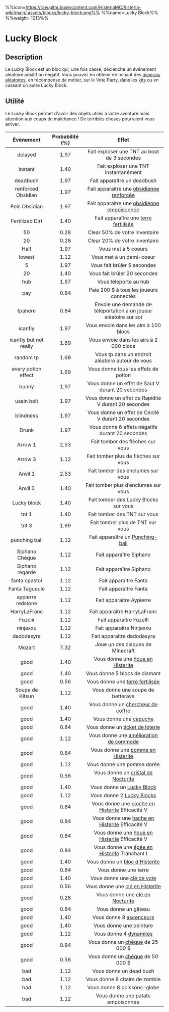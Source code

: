%%icon=https://raw.githubusercontent.com/HisteriaMC/histeria-wiki/main/.assets/blocks/lucky-block.png%%
%%name=Lucky Block%%
%%weight=1013%%

# Lucky Block

## Description 
Le Lucky Block est un bloc qui, une fois cassé, déclenche un événement aléatoire positif ou négatif. Vous pouvez en obtenir en minant des [minerais aléatoires](https://histeria.fr/wiki/blocs/random-ore), en récompense de métier, sur le Vote Party, dans les [kits](https://histeria.fr/wiki/récompenses/kits) ou en cassant un autre Lucky Block.

## Utilité
Le Lucky Block permet d'avoir des objets utiles à votre aventure mais attention aux coups de malchance ! De terribles choses pourraient vous arriver.

| Évènement | Probabilité (%) |                                                           Effet                                                            |
|:-----:|:---------------:|:------------------------------------------------------------------------------------------------------------------------------:|
| delayed |1.97|                                        Fait exploser une TNT au bout de 3 secondes                                                        |
| instant |1.40|                                            Fait exploser une TNT instantanément                                                           |
| deadbuch |1.97|                                                Fait apparaître un deadbush                                                               |
| renforced Obsidian |1.97|              Fait apparaître une [obsidienne renforcée](https://histeria.fr/wiki/blocs/reinforced-obsidian)                   |
| Pois Obsidian |1.97|            Fait apparaître une [obsidienne empoisonnée](https://histeria.fr/wiki/blocs/poison-obsidian)                      |
| Fertilized Dirt |1.40|                  Fait apparaître une [terre fertilisée](https://histeria.fr/wiki/blocs/fertilized-dirt)                          |
| 50 |0.28|                                               Clear 50% de votre inventaire                                                                    |
| 20 |0.28|                                               Clear 20% de votre inventaire                                                                    |
| Half |1.97|                                                    Vous met à 5 coeurs                                                                       |
| lowest |1.12|                                                  Vous met à un demi-coeur                                                                  |
| 5 |1.97|                                                Vous fait brûler 5 secondes                                                                      |
| 20 |1.40|                                                Vous fait brûler 20 secondes                                                                    |
| hub |1.97|                                                   Vous téléporte au hub                                                                       |
| pay |0.84|                                         Paie 200 $ à tous les joueurs connectés                                                             |
| tpahere |0.84|                             Envoie une demande de téléportation à un joueur aléatoire sur soi                                             |
| icanfly |1.97|                                           Vous envoie dans les airs à 100 blocs                                                          |
| icanfly but not really|1.69|                                          Vous envoie dans les airs à 2 000 blocs                                            |
| random tp |1.69|                                      Vous tp dans un endroit aléatoire autour de vous                                                   |
| every potion effect |1.69|                                            Vous donne tous les effets de potion                                               |
| bunny |1.97|                                      Vous donne un effet de Saut V durant 20 secondes                                                       |
| usain bolt |1.97|                                     Vous donne un effet de Rapidité V durant 20 secondes                                                  |
| blindness |1.97|                                   Vous donne un effet de Cécité V durant 20 secondes                                                 |
| Drunk |1.97|                                      Vous donne 6 effets négatifs durant 20 secondes                                                        |
| Arrow 1 |2.53|                                              Fait tomber des flèches sur vous                                                             |
| Arrow 3 |1.12|                                            Fait tomber plus de flèches sur vous                                                           |
| Anvil 1 |2.53|                                             Fait tomber des enclumes sur vous                                                             |
| Anvil 3 |1.40|                                            Fait tomber plus d’enclumes sur vous                                                           |
| Lucky block |1.40|                  Fait tomber des Lucky Blocks sur vous                             |
| tnt 1 |1.40|                                                Fait tomber des TNT sur vous                                                                 |
| tnt 3 |1.69|                                              Fait tomber plus de TNT sur vous                                                               |
| punching ball |1.12|                     Fait apparaître un [Punching-ball](https://histeria.fr/wiki/objets/punching-ball)                               |
| Siphano Chèque |1.12|                                                  Fait apparaître Siphano                                                           |
| Siphano regarde |1.12|                                                  Fait apparaître Siphano                                                          |
| fanta cpastoi |1.12|                                                   Fait apparaître Fanta                                                             |
| Fanta Tagueule |1.12|                                                   Fait apparaître Fanta                                                            |
| aypierre redstone |1.12|                                                  Fait apparaître Aypierre                                                       |
| HarryLaFranc |1.12|                                                Fait apparaître HarryLaFranc                                                          |
| Fuzeiii |1.12|                                                  Fait apparaître FuzeIII                                                   |
| ninjaxxu |1.12|                                                  Fait apparaître Ninjaxxu                                                  |
| dadodasyra |1.12|                                                 Fait apparaître dadodasyra                                                 |
| Mozart |7.32|                                              Joue un des disques de Minecraft                                              |
| good |1.40|                   Vous donne une [houe en Histerite](https://histeria.fr/wiki/outils/histerite-hoe)                    |
| good |1.40|                                               Vous donne 5 blocs de diamant                                               |
| good |0.56|                     Vous donne une [terre fertilisée](https://histeria.fr/wiki/blocs/fertilized-dirt)                     |
| Soupe de Kitsun |1.12|                                             Vous donne une soupe de betterave                                              |
| good |1.40|                        Vous donne un [chercheur de coffre](https://histeria.fr/wiki/objets/chest-finder)                        |
| good |1.40|                             Vous donne une [capuche](https://histeria.fr/wiki/objets/hood-helmet)                              |
| good |0.84|                   Vous donne un [ticket de loterie](https://histeria.fr/wiki/objets/lottery-ticket)                    |
| good |1.12|   Vous donne une [amélioration de commode](https://histeria.fr/wiki/objets/drawer-upgrade)   |
| good |0.84|                  Vous donne une [pomme en Histerite](https://histeria.fr/wiki/objets/histerite-apple)                   |
| good |1.12|                                                 Vous donne une pomme dorée                                               |
| good |0.56|                 Vous donne un [cristal de Nocturite](https://histeria.fr/wiki/ressources/nocturite-crystal)                 ||
| good |1.40|                        Vous donne un [Lucky Block](https://histeria.fr/wiki/blocs/lucky-block)                         |
| good |1.12|                        Vous donne 2 [Lucky Blocks](https://histeria.fr/wiki/blocs/lucky-block)                         |
| good |0.84|           Vous donne une [pioche en Histerite](https://histeria.fr/wiki/outils/histerite-pickaxe) Efficacité V           |
| good |0.84|            Vous donne une [hache en Histerite](https://histeria.fr/wiki/outils/histerite-axe) Efficacité V          |
| good |0.84|             Vous donne une [houe en Histerite](https://histeria.fr/wiki/outils/histerite-hoe) Efficacité V            |
| good |0.84|             Vous donne une [épée en Histerite](https://histeria.fr/wiki/outils/histerite-sword) Tranchant I              |
| good |1.40|                    Vous donne un [bloc d'Histerite](https://histeria.fr/wiki/ressources/histerite-block)                     |
| good |0.84|                                                    Vous donne une terre                                                    |
| good |1.40|                         Vous donne une [clé de vote](https://histeria.fr/wiki/clés/vote_key)                          |
| good |0.56|                    Vous donne une [clé en Histerite](https://histeria.fr/wiki/clés/histerite-key)                     |
| good |0.28|                      Vous donne une [clé en Nocturite](https://histeria.fr/wiki/clés/nocturite-key)                      |
| good |0.84|                                                    Vous donne un gâteau                                                    |
| good |1.40|                            Vous donne 8 [ascenceurs](https://histeria.fr/wiki/blocs/elevator)                             |
| good |1.40|                                                  Vous donne une peinture                                                   |
| good |1.12|                             Vous donne 4 [dynamites](https://histeria.fr/wiki/objets/dynamite)                             |
| good |0.84|                         Vous donne un [chèque](https://histeria.fr/wiki/objets/banknote) de 25 000 $                          |
| good |0.56|                         Vous donne un [chèque](https://histeria.fr/wiki/objets/banknote) de 50 000 $                          |
| bad |1.12|                                                  Vous donne un dead bush                                                   |
| bad |1.12|                                               Vous donne 8 chairs de zombie                                                |
| bad |1.12|                                                Vous donne 8 poissons-globe                                                 |
| bad |1.12|                                             Vous donne une patate empoisonnée                                              |
